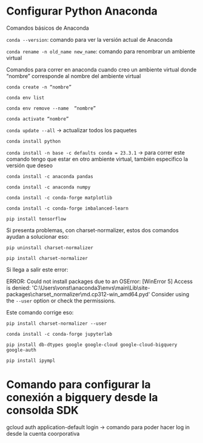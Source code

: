 # Configurar Python Anaconda

Comandos básicos de Anaconda 

`conda --version`: comando para ver la versión actual de Anaconda

`conda rename -n old_name new_name`: comando para renombrar un ambiente virtual

Comandos para correr en anaconda cuando creo un ambiente virtual donde “nombre” corresponde al nombre del ambiente virtual

`conda create -n “nombre”`

`conda env list`

`conda env remove --name  “nombre”`

`conda activate “nombre”`

`conda update --all` → actualizar todos los paquetes

`conda install python`

`conda install -n base -c defaults conda = 23.3.1` → para correr este comando tengo que estar en otro ambiente virtual, también especifico la versión que deseo

`conda install -c anaconda pandas`

`conda install -c anaconda numpy`

`conda install -c conda-forge matplotlib`

`conda install -c conda-forge imbalanced-learn`

`pip install tensorflow`

Si presenta problemas, con charset-normalizer, estos dos comandos ayudan a solucionar eso:

`pip uninstall charset-normalizer`

`pip install charset-normalizer`

Si llega a salir este error:

ERROR: Could not install packages due to an OSError: [WinError 5] Access is denied: 'C:\\Users\\vonst\\anaconda3\\envs\\main\\Lib\\site-packages\\charset_normalizer\\md.cp312-win_amd64.pyd'
Consider using the `--user` option or check the permissions.

Este comando corrige eso:

`pip install charset-normalizer --user`

`conda install -c conda-forge jupyterlab`

`pip install db-dtypes google google-cloud google-cloud-bigquery google-auth`

`pip install ipympl`

# Comando para configurar la conexión a bigquery desde la consolda SDK

gcloud auth application-default login -> comando para poder hacer log in desde la cuenta coorporativa
